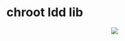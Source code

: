 # chroot ldd lib


<p align ="center">
  <img src = "![ezgif com-gif-maker](https://user-images.githubusercontent.com/90328527/170900427-ffb7007c-1def-47ad-8bbf-97ddab87586b.gif)">
</p>
